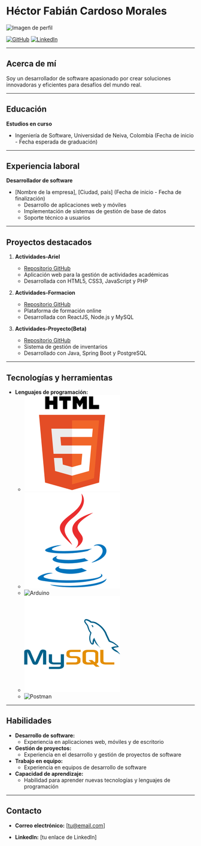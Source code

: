 # Héctor Fabián Cardoso Morales

![Imagen de perfil](https://i.pinimg.com/474x/94/de/fd/94defdc1976ccf1477084e0a2e295712.jpg)

[![GitHub](https://img.shields.io/badge/GitHub-Profile-%23181717?style=for-the-badge&logo=github)](ENLACE_DE_TU_PERFIL_GITHUB)
[![LinkedIn](https://img.shields.io/badge/LinkedIn-Profile-%230A66C2?style=for-the-badge&logo=linkedin)](ENLACE_DE_TU_PERFIL_LINKEDIN)

---

## Acerca de mí

Soy un desarrollador de software apasionado por crear soluciones innovadoras y eficientes para desafíos del mundo real.

---

## Educación

**Estudios en curso**
- Ingeniería de Software, Universidad de Neiva, Colombia (Fecha de inicio - Fecha esperada de graduación)

---

## Experiencia laboral

**Desarrollador de software**
- [Nombre de la empresa], [Ciudad, país] (Fecha de inicio - Fecha de finalización)
  - Desarrollo de aplicaciones web y móviles
  - Implementación de sistemas de gestión de base de datos
  - Soporte técnico a usuarios

---

## Proyectos destacados

1. **Actividades-Ariel**
   - [Repositorio GitHub](https://github.com/FabianCM2421/Actividades-Jesus-Ariel.git)
   - Aplicación web para la gestión de actividades académicas
   - Desarrollada con HTML5, CSS3, JavaScript y PHP

2. **Actividades-Formacion**
   - [Repositorio GitHub](enlace_al_repositorio)
   - Plataforma de formación online
   - Desarrollada con ReactJS, Node.js y MySQL

3. **Actividades-Proyecto(Beta)**
   - [Repositorio GitHub](enlace_al_repositorio)
   - Sistema de gestión de inventarios
   - Desarrollado con Java, Spring Boot y PostgreSQL

---

## Tecnologías y herramientas

- **Lenguajes de programación:**
  - ![HTML5](https://raw.githubusercontent.com/devicons/devicon/master/icons/html5/html5-original-wordmark.svg)
  - ![Java](https://raw.githubusercontent.com/devicons/devicon/master/icons/java/java-original.svg)
  - ![Arduino](https://cdn.worldvectorlogo.com/logos/arduino-1.svg)
  - ![MySQL](https://raw.githubusercontent.com/devicons/devicon/master/icons/mysql/mysql-original-wordmark.svg)
  - ![Postman](https://www.vectorlogo.zone/logos/getpostman/getpostman-icon.svg)

---

## Habilidades

- **Desarrollo de software:**
  - Experiencia en aplicaciones web, móviles y de escritorio
- **Gestión de proyectos:**
  - Experiencia en el desarrollo y gestión de proyectos de software
- **Trabajo en equipo:**
  - Experiencia en equipos de desarrollo de software
- **Capacidad de aprendizaje:**
  - Habilidad para aprender nuevas tecnologías y lenguajes de programación

---

## Contacto

- **Correo electrónico:** [tu@email.com]

- **LinkedIn:** [tu enlace de LinkedIn]
